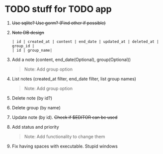 # TODO stuff for TODO app

1. <del>Use sqlite?
   Use gorm? (Find other if possible)

2. <del>Note DB design<br>
    ```
    | id | created_at | content | end_date | updated_at | deleted_at | group_id |
    | id | group_name|
    ```

3. Add a note (content, end_date(Optional), group(Optional))
   > Note: Add group option

4. List notes (created_at filter, end_date filter, list group names)
   > Note: Add group option

5. Delete note (by id?)

6. Delete group (by name)

7. Update note (by id). <del>Check if $EDITOR can be used

8. Add status and priority
   > Note: Add functionality to change them

9. Fix having spaces with executable. Stupid windows
